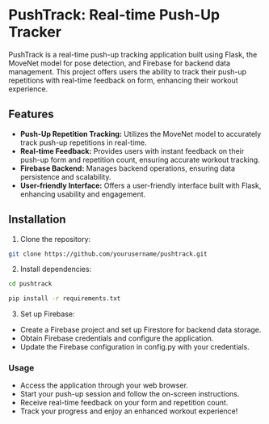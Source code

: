 # PushTrack: Real-time Push-Up Tracker

PushTrack is a real-time push-up tracking application built using Flask, the MoveNet model for pose detection, and Firebase for backend data management. This project offers users the ability to track their push-up repetitions with real-time feedback on form, enhancing their workout experience.

## Features

- **Push-Up Repetition Tracking:** Utilizes the MoveNet model to accurately track push-up repetitions in real-time.
- **Real-time Feedback:** Provides users with instant feedback on their push-up form and repetition count, ensuring accurate workout tracking.
- **Firebase Backend:** Manages backend operations, ensuring data persistence and scalability.
- **User-friendly Interface:** Offers a user-friendly interface built with Flask, enhancing usability and engagement.

## Installation

1. Clone the repository:

```bash
git clone https://github.com/yourusername/pushtrack.git
```
2. Install dependencies:
```bash
cd pushtrack
```
```bash
pip install -r requirements.txt
```
3. Set up Firebase:
- Create a Firebase project and set up Firestore for backend data storage.
- Obtain Firebase credentials and configure the application.
- Update the Firebase configuration in config.py with your credentials.

### Usage
- Access the application through your web browser.
- Start your push-up session and follow the on-screen instructions.
- Receive real-time feedback on your form and repetition count.
- Track your progress and enjoy an enhanced workout experience!
